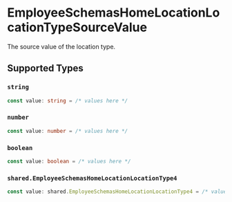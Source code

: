 # EmployeeSchemasHomeLocationLocationTypeSourceValue

The source value of the location type.


## Supported Types

### `string`

```typescript
const value: string = /* values here */
```

### `number`

```typescript
const value: number = /* values here */
```

### `boolean`

```typescript
const value: boolean = /* values here */
```

### `shared.EmployeeSchemasHomeLocationLocationType4`

```typescript
const value: shared.EmployeeSchemasHomeLocationLocationType4 = /* values here */
```

